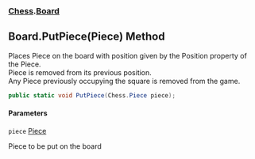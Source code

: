 ### [Chess](Chess.md 'Chess').[Board](Chess.Board.md 'Chess.Board')

## Board.PutPiece(Piece) Method

Places Piece on the board with position given by the Position property of the Piece.  
Piece is removed from its previous position.  
Any Piece previously occupying the square is removed from the game.

```csharp
public static void PutPiece(Chess.Piece piece);
```
#### Parameters

<a name='Chess.Board.PutPiece(Chess.Piece).piece'></a>

`piece` [Piece](Chess.Piece.md 'Chess.Piece')

Piece to be put on the board